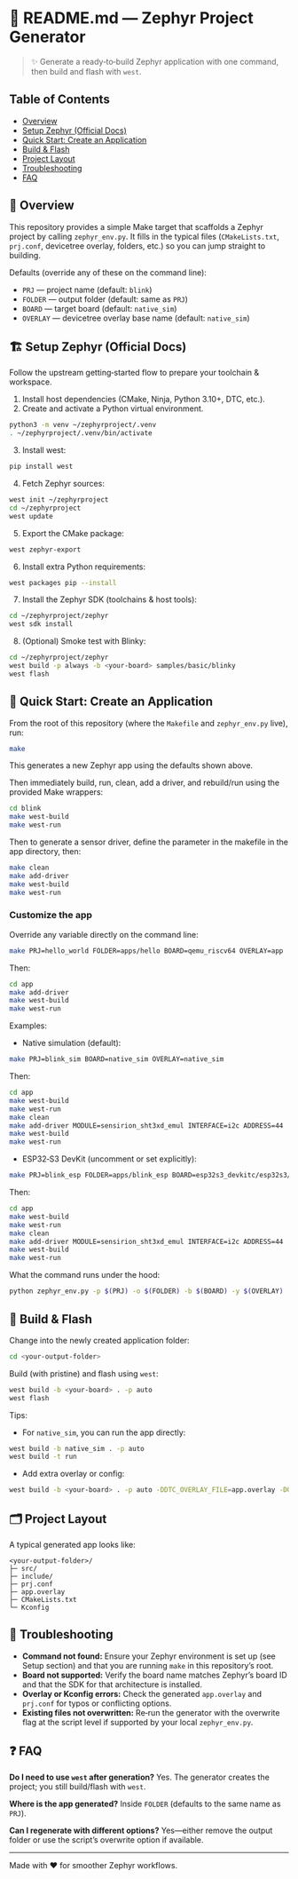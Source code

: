 # 📘 README.md — Zephyr Project Generator

> ✨ Generate a ready‑to‑build Zephyr application with one command, then build and flash with `west`.

## Table of Contents

* [Overview](#-overview)
* [Setup Zephyr (Official Docs)](#-setup-zephyr-official-docs)
* [Quick Start: Create an Application](#-quick-start-create-an-application)
* [Build & Flash](#-build--flash)
* [Project Layout](#-project-layout)
* [Troubleshooting](#-troubleshooting)
* [FAQ](#-faq)

## 🧭 Overview

This repository provides a simple Make target that scaffolds a Zephyr project by calling `zephyr_env.py`.
It fills in the typical files (`CMakeLists.txt`, `prj.conf`, devicetree overlay, folders, etc.) so you can jump straight to building.

Defaults (override any of these on the command line):

* `PRJ` — project name (default: `blink`)
* `FOLDER` — output folder (default: same as `PRJ`)
* `BOARD` — target board (default: `native_sim`)
* `OVERLAY` — devicetree overlay base name (default: `native_sim`)

## 🏗️ Setup Zephyr (Official Docs)

Follow the upstream getting‑started flow to prepare your toolchain & workspace.

1. Install host dependencies (CMake, Ninja, Python 3.10+, DTC, etc.).
2. Create and activate a Python virtual environment.

```bash
python3 -m venv ~/zephyrproject/.venv
. ~/zephyrproject/.venv/bin/activate
```

3. Install west:

```bash
pip install west
```

4. Fetch Zephyr sources:

```bash
west init ~/zephyrproject
cd ~/zephyrproject
west update
```

5. Export the CMake package:

```bash
west zephyr-export
```

6. Install extra Python requirements:

```bash
west packages pip --install
```

7. Install the Zephyr SDK (toolchains & host tools):

```bash
cd ~/zephyrproject/zephyr
west sdk install
```

8. (Optional) Smoke test with Blinky:

```bash
cd ~/zephyrproject/zephyr
west build -p always -b <your-board> samples/basic/blinky
west flash
```

## 🚀 Quick Start: Create an Application

From the root of this repository (where the `Makefile` and `zephyr_env.py` live), run:

```bash
make
```

This generates a new Zephyr app using the defaults shown above.

Then immediately build, run, clean, add a driver, and rebuild/run using the provided Make wrappers:

```bash
cd blink
make west-build
make west-run
```

Then to generate a sensor driver, define the parameter in the makefile in the app directory, then:

```bash
make clean
make add-driver
make west-build
make west-run
```

### Customize the app

Override any variable directly on the command line:

```bash
make PRJ=hello_world FOLDER=apps/hello BOARD=qemu_riscv64 OVERLAY=app
```

Then:

```bash
cd app
make add-driver
make west-build
make west-run
```

Examples:

* Native simulation (default):

```bash
make PRJ=blink_sim BOARD=native_sim OVERLAY=native_sim
```

Then:

```bash
cd app
make west-build
make west-run
make clean
make add-driver MODULE=sensirion_sht3xd_emul INTERFACE=i2c ADDRESS=44
make west-build
make west-run
```

* ESP32‑S3 DevKit (uncomment or set explicitly):

```bash
make PRJ=blink_esp FOLDER=apps/blink_esp BOARD=esp32s3_devkitc/esp32s3/procpu OVERLAY=esp32s3_devkitc
```

Then:

```bash
cd app
make west-build
make west-run
make clean
make add-driver MODULE=sensirion_sht3xd_emul INTERFACE=i2c ADDRESS=44
make west-build
make west-run
```

What the command runs under the hood:

```bash
python zephyr_env.py -p $(PRJ) -o $(FOLDER) -b $(BOARD) -y $(OVERLAY)
```

## 🧱 Build & Flash

Change into the newly created application folder:

```bash
cd <your-output-folder>
```

Build (with pristine) and flash using `west`:

```bash
west build -b <your-board> . -p auto
west flash
```

Tips:

* For `native_sim`, you can run the app directly:

```bash
west build -b native_sim . -p auto
west build -t run
```

* Add extra overlay or config:

```bash
west build -b <your-board> . -p auto -DDTC_OVERLAY_FILE=app.overlay -DOVERLAY_CONFIG=overlay.conf
```

## 🗂️ Project Layout

A typical generated app looks like:

```
<your-output-folder>/
├─ src/
├─ include/
├─ prj.conf
├─ app.overlay
├─ CMakeLists.txt
└─ Kconfig
```

## 🧯 Troubleshooting

* **Command not found:** Ensure your Zephyr environment is set up (see Setup section) and that you are running `make` in this repository’s root.
* **Board not supported:** Verify the board name matches Zephyr’s board ID and that the SDK for that architecture is installed.
* **Overlay or Kconfig errors:** Check the generated `app.overlay` and `prj.conf` for typos or conflicting options.
* **Existing files not overwritten:** Re‑run the generator with the overwrite flag at the script level if supported by your local `zephyr_env.py`.

## ❓ FAQ

**Do I need to use `west` after generation?**
Yes. The generator creates the project; you still build/flash with `west`.

**Where is the app generated?**
Inside `FOLDER` (defaults to the same name as `PRJ`).

**Can I regenerate with different options?**
Yes—either remove the output folder or use the script’s overwrite option if available.

---

Made with ❤️ for smoother Zephyr workflows.

